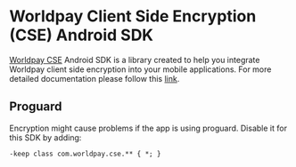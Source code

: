 # Worldpay Client Side Encryption (CSE) Android SDK


[Worldpay CSE](http://support.worldpay.com/support/kb/gg/client-side-encryption/Content/A%20-%20Home/Home.htm) Android SDK is a library created to help you integrate Worldpay client side encryption into your mobile applications. For more detailed documentation please follow this [link](http://support.worldpay.com/support/kb/gg/client-side-encryption/Content/D%20-%20Integration/Client%20Side%20Integration.htm).


## Proguard

Encryption might cause problems if the app is using proguard. Disable it for this SDK by adding:

`-keep class com.worldpay.cse.** { *; }`
